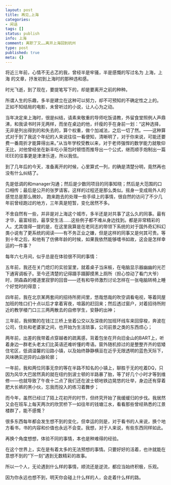 ```yaml
---
layout: post
title: 再见,上海
categories:
- 闲话
tags: []
status: publish
info: 上海
comment: 离职了又……离开上海回到杭州
type: post
published: true
meta: {}
---
```


将近三年前，心情不无忐忑的我，曾经半是牢骚，半是感慨的写过名为   上海，上海  的文章，抒发初到上海时的那种违和感。

时光飞逝，到了现在，要提笔写下的，却是要离开之前的种种。 

所谓人生的乐趣，多半是建立在这种可以努力，却不可预知的不确定性之上的。   正如不知结局的电影，未曾听过的小说，让人心为之动。 

当年决定来上海时，很是纠结，请素来敬重的导师吃饭请教，外留食堂照例人声鼎沸，和我读书时并无两样，而坐在桌边的他，纤瘦的手在身前一划：“这种选择，无非是列出得到的和失去的，算个权重，做个加减法，之后一切了然。——这种算式对于到了我这个年纪的人来说往往一看便知，清晰明了，对于你来说，可能还要费一番周折才能算得出来。”从当年学校受教以来，对于老师强悍的数学能力就敬仰无比，对他曾经坐在新丰吃小笼包时顿悟而推导出一个公式，继而顺手炮制出一篇IEEE的往事更是津津乐道，所以我信。

到了几年后的今天，准备离开的时候，心里算式一列，的确是清楚分明，竟然再也没有什么纠结了。

先是低调的和manager沟通；然后是少数同项目的同事知晓；然后是大范围的口口相传；最后是公开的张罗请客。这样的过程还是那么类似。摇身一变成局外人的感觉总是那么微妙。   跑来跑去的处理一些手续上的事情，很自然的访问了不少几年前曾经跑过的地方，三年真是短暂，变化居然不多。 

不舍自然有一些，并非是对上海这个城市，多半还是对共事了这么久的同事。最有才华，最富经验，最享受生活……这些例子都不难从身边找到。都是非常精彩的人。尤其值得一提的是，在这里我算是在老同志的带领下系统的对于国外奇幻科幻类小说有了更系统的阅读——有不务正业之嫌，但是这样的同事又是何其可贵。等到十年之后，和他有了仿佛年龄的时候，如果我依然能够嗜书如故，这会是怎样幸运的一件事？ 

每年六七月间，似乎总是在体验很不同的事情： 

五年前，我还在关门熄灯的实验室里，就着桌子当床板，在电脑显示器幽幽的光芒下通宵调板子。至今还清楚的记得蹑手蹑脚摸黑上厕所（担心惊动了看门大爷）时，阴森森的楼道里寂寥的回音——还有和导师激烈讨论怎样在一张电脑转椅上睡个好觉时的得意； 

四年前，我在北京某两套间的招待所房间里，悠哉悠哉的吹空调看电视，等着同屋加班的牲口们十点以后才拿着宵夜，喧嚣的赶回来；然后透过窗户，对着招待所附近的教学楼门口三三两两散去的自修学生，安静的出神； 

三年前，我频繁的在钱江三桥上坐着公交以及深夜的加班环线车来回穿梭，奔波在公司，住处和老婆家之间，也开始为生活琐事，公司前景之类的东西烦心； 

两年前，出差的我带着点穿越者的疏离感，背着包坐在开向旧金山的BART上，听着身边一群老头老太们比英语还难听懂的粤语。窗外随机掠过的是整整齐齐的低矮住宅区，低调温馨的沿路小镇，以及始终静静横亘在近乎无限透明的蓝色天际下，风味确实迥异的山脉轮廓； 

一年前，我和两位同事无奈的等在半路不知名的小镇上，聊胜于无的吃着DQ，只因为风华大巴居然真的就在纽约到波士顿的半路暴了胎，等了好几个小时才等到维修——也就导致了午夜十二点了我们还在波士顿地铁边晃悠的壮举，身边还有穿着肥大长裤的黑小伙，忘我而投入的练习着舞步； 

而今年，虽然已经过了陌上花初开的时节，但终究开始了我缓缓归的步伐。我居然又会在班车上每天两次的欣赏桥下一如往年的钱塘江水，看看那些曾经熟悉的江景楼群了，能不感慨？ 

很多东西每年都会发生想不到的变化，但幸运的则是，对于看书的人来说，换个地方看书，书的内容和价值也永远不会变。我想，对于人来说，有些东西同样如此。 

再换个角度想想，体验不同的事情，本也是种难得的经验。

在这个世界上，实在是有着太多的无法预想的事情。只要好好的活着，也许就能在意想不到的“下一刻”遇到无数精彩的故事。 

所以一个人，无论遇到什么样的事情，顺流还是逆流，都应当始终积极，乐观。   

因为你永远也想不到，明天你会碰上什么样的人，会走着什么样的路。 
